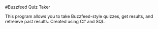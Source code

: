 #Buzzfeed Quiz Taker

This program allows you to take Buzzfeed-style quizzes, get results, and retreieve past results. Created using C# and SQL. 
